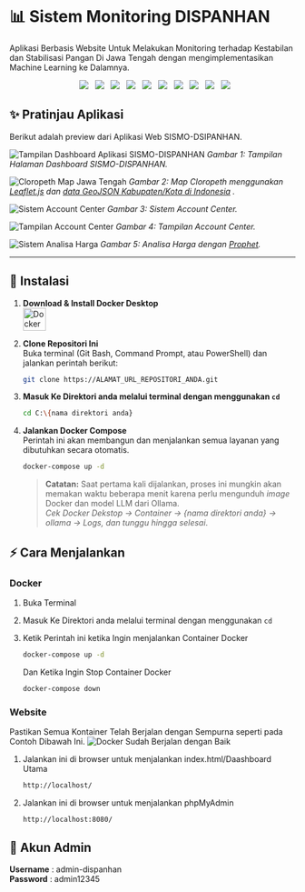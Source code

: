 # 📊 Sistem Monitoring DISPANHAN

Aplikasi Berbasis Website Untuk Melakukan Monitoring terhadap Kestabilan dan Stabilisasi Pangan Di Jawa Tengah dengan mengimplementasikan Machine Learning ke Dalamnya.

<div align="center">
  <img src="https://img.shields.io/badge/Docker-%232496ED?style=for-the-badge&logo=docker&logoColor=white">
  <img src="https://img.shields.io/badge/HTML5-E34F26?style=for-the-badge&logo=html5&logoColor=white">
  <img src="https://img.shields.io/badge/CSS-%23663399?style=for-the-badge&logo=css&logoColor=white">
  <img src="https://img.shields.io/badge/JavaScript-F7DF1E?style=for-the-badge&logo=javascript&logoColor=black">
  <img src="https://img.shields.io/badge/PHP-%23777BB4?style=for-the-badge&logo=php&logoColor=white">
  <img src="https://img.shields.io/badge/phpmyadmin-%233BABC3?style=for-the-badge&logo=phpmyadmin&logoColor=white">
  <img src="https://img.shields.io/badge/MYSQL-%234479A1?style=for-the-badge&logo=mysql&logoColor=white">
  <img src="https://img.shields.io/badge/python-3670A0?style=for-the-badge&logo=python&logoColor=ffdd54">
  <img src="https://img.shields.io/badge/Flask-%233BABC3?style=for-the-badge&logo=flask&logoColor=white">
  <img src="https://img.shields.io/badge/ollama-%23000000?style=for-the-badge&logo=ollama&logoColor=white">
</div>

## ✨ Pratinjau Aplikasi

Berikut adalah preview dari Aplikasi Web SISMO-DSIPANHAN.

![Tampilan Dashboard Aplikasi SISMO-DISPANHAN](https://i.postimg.cc/zDWRtHYC/tampilan1.png)
*Gambar 1: Tampilan Halaman Dashboard SISMO-DISPANHAN.*

![Cloropeth Map Jawa Tengah](https://i.postimg.cc/26LBfVbf/tampilan2.png)
*Gambar 2: Map Cloropeth menggunakan [Leaflet.js](https://leafletjs.com/) dan [data GeoJSON Kabupaten/Kota di Indonesia](https://github.com/eppofahmi/geojson-indonesia/blob/master/kota/all_kabkota_ind.geojson) .*

![Sistem Account Center](https://i.postimg.cc/Gtk8HVx7/tampilan3.png)
*Gambar 3: Sistem Account Center.*

![Tampilan Account Center](https://i.postimg.cc/m2s10ZT0/tampilan4.png)
*Gambar 4: Tampilan Account Center.*

![Sistem Analisa Harga](https://i.postimg.cc/RhrJC4KJ/tampilan5.png)
*Gambar 5: Analisa Harga dengan [Prophet](https://facebook.github.io/prophet/).*

---

## 🚀 Instalasi

1.  **Download & Install Docker Desktop**  
    <a href="https://www.docker.com/products/docker-desktop/">
      <img src="https://i.postimg.cc/vZmNGz0w/docker-download.png" alt="Docker Desktop" style="height: 40px;">
    </a>
2.  **Clone Repositori Ini**  
    Buka terminal (Git Bash, Command Prompt, atau PowerShell) dan jalankan perintah berikut:
    ```bash
    git clone https://ALAMAT_URL_REPOSITORI_ANDA.git
    ```

3.  **Masuk Ke Direktori anda melalui terminal dengan menggunakan `cd`**  
    ```bash
    cd C:\{nama direktori anda}
    ```

4.  **Jalankan Docker Compose**  
    Perintah ini akan membangun dan menjalankan semua layanan yang dibutuhkan secara otomatis.
    ```bash
    docker-compose up -d
    ```
    > **Catatan:** Saat pertama kali dijalankan, proses ini mungkin akan memakan waktu beberapa menit karena perlu mengunduh *image* Docker dan model LLM dari Ollama.   
    *Cek Docker Dekstop -> Container -> {nama direktori anda} -> ollama -> Logs, dan tunggu hingga selesai*.

## ⚡ Cara Menjalankan

### Docker  
1. Buka Terminal
2. Masuk Ke Direktori anda melalui terminal dengan menggunakan `cd` 
3. Ketik Perintah ini ketika Ingin menjalankan Container Docker  
    ```bash
    docker-compose up -d
    ```
    Dan Ketika Ingin Stop Container Docker

    ```bash
    docker-compose down
    ```

### Website   
Pastikan Semua Kontainer Telah Berjalan dengan Sempurna seperti pada Contoh Dibawah Ini.
![Docker Sudah Berjalan dengan Baik](https://i.postimg.cc/GmzMGBmR/docker-run-screenshot.png)


1. Jalankan ini di browser untuk menjalankan index.html/Daashboard Utama
    ```bash
    http://localhost/
    ```

2. Jalankan ini di browser untuk menjalankan phpMyAdmin
    ```bash
    http://localhost:8080/
    ```

## 👤 Akun Admin

**Username** : admin-dispanhan  
**Password** : admin12345